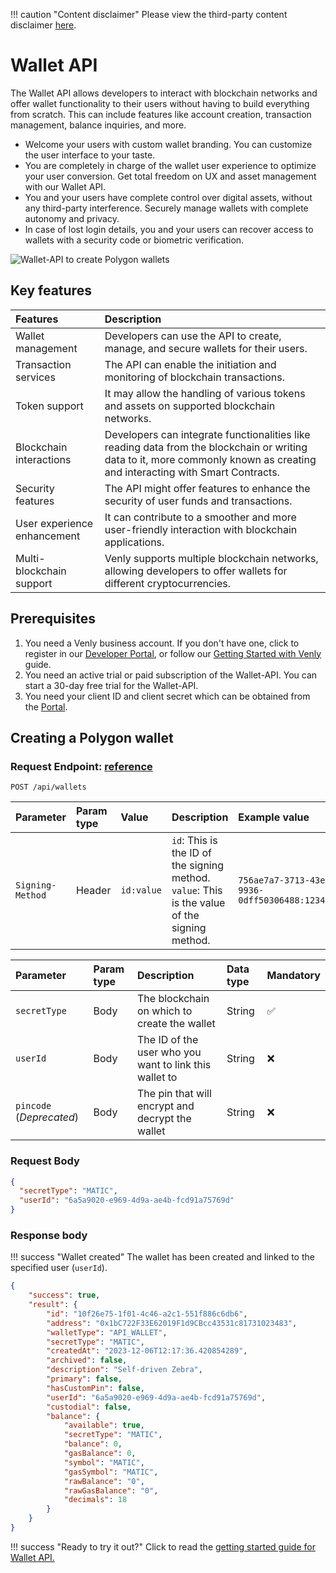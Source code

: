 !!! caution "Content disclaimer"
    Please view the third-party content disclaimer [here](https://github.com/0xPolygon/polygon-docs/blob/main/CONTENT_DISCLAIMER.md).

# Wallet API

The Wallet API allows developers to interact with blockchain networks and offer wallet functionality to their users without having to build everything from scratch. This can include features like account creation, transaction management, balance inquiries, and more.

- Welcome your users with custom wallet branding. You can customize the user interface to your taste.
- You are completely in charge of the wallet user experience to optimize your user conversion. Get total freedom on UX and asset management with our Wallet API.
- You and your users have complete control over digital assets, without any third-party interference. Securely manage wallets with complete autonomy and privacy.
- In case of lost login details, you and your users can recover access to wallets with a security code or biometric verification.

![Wallet-API to create Polygon wallets](https://github.com/0xPolygon/polygon-docs/assets/139292301/e6be7eec-67e7-4234-89ba-98431c0ab754)

## Key features

| Features | Description |
| :-------------------------- | :-------------------------------------------------------------------------------------------------------------------------------------------------------------------------- |
| Wallet management           | Developers can use the API to create, manage, and secure wallets for their users.                                                                                           |
| Transaction services        | The API can enable the initiation and monitoring of blockchain transactions.                                                                                                |
| Token support               | It may allow the handling of various tokens and assets on supported blockchain networks.                                                                                    |
| Blockchain interactions     | Developers can integrate functionalities like reading data from the blockchain or writing data to it, more commonly known as creating and interacting with Smart Contracts. |
| Security features           | The API might offer features to enhance the security of user funds and transactions.                                                                                        |
| User experience enhancement | It can contribute to a smoother and more user-friendly interaction with blockchain applications.                                                                            |
| Multi-blockchain support    | Venly supports multiple blockchain networks, allowing developers to offer wallets for different cryptocurrencies. |

## Prerequisites

1. You need a Venly business account. If you don't have one, click to register in our [Developer Portal](https://portal.venly.io), or follow our [Getting Started with Venly](https://venly.readme.io/docs/getting-started) guide.
2. You need an active trial or paid subscription of the Wallet-API. You can start a 30-day free trial for the Wallet-API.
3. You need your client ID and client secret which can be obtained from the [Portal](https://portal.venly.io/).

## Creating a Polygon wallet

### Request Endpoint: [reference](https://docs.venly.io/reference/createwallet)

```https
POST /api/wallets
```
| Parameter        | Param type | Value      | Description                                                                                   | Example value                                 |
| :--------------- | :--------- | :--------- | :-------------------------------------------------------------------------------------------- | :-------------------------------------------- |
| `Signing-Method` | Header     | `id:value` | `id`: This is the ID of the signing method. `value`: This is the value of the signing method. | `756ae7a7-3713-43ee-9936-0dff50306488:123456` |

| Parameter                | Param type | Description                                            | Data type | Mandatory |
| :----------------------- | :--------- | :----------------------------------------------------- | :-------- | :-------- |
| `secretType`             | Body       | The blockchain on which to create the wallet           | String    | ✅         |
| `userId`                 | Body       | The ID of the user who you want to link this wallet to | String    | ❌         |
| `pincode` (_Deprecated_) | Body       | The pin that will encrypt and decrypt the wallet       | String    | ❌         |

### Request Body

```json
{
  "secretType": "MATIC",
  "userId": "6a5a9020-e969-4d9a-ae4b-fcd91a75769d"
}
```

### Response body

!!! success "Wallet created"
    The wallet has been created and linked to the specified user (`userId`).

```json
{
    "success": true,
    "result": {
        "id": "10f26e75-1f01-4c46-a2c1-551f886c6db6",
        "address": "0x1bC722F33E62019F1d9CBcc43531c81731023483",
        "walletType": "API_WALLET",
        "secretType": "MATIC",
        "createdAt": "2023-12-06T12:17:36.420854289",
        "archived": false,
        "description": "Self-driven Zebra",
        "primary": false,
        "hasCustomPin": false,
        "userId": "6a5a9020-e969-4d9a-ae4b-fcd91a75769d",
        "custodial": false,
        "balance": {
            "available": true,
            "secretType": "MATIC",
            "balance": 0,
            "gasBalance": 0,
            "symbol": "MATIC",
            "gasSymbol": "MATIC",
            "rawBalance": "0",
            "rawGasBalance": "0",
            "decimals": 18
        }
    }
}
```

!!! success "Ready to try it out?"
    Click to read the [getting started guide for Wallet API.](https://docs.venly.io/docs/wallet-api-getting-started)
